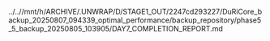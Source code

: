 ../..//mnt/h/ARCHIVE/.UNWRAP/D/STAGE1_OUT/2247cd293227/DuRiCore_backup_20250807_094339_optimal_performance/backup_repository/phase5_5_backup_20250805_103905/DAY7_COMPLETION_REPORT.md